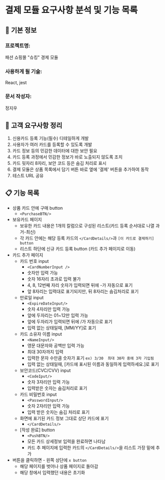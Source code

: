 # 결제 모듈 요구사항 분석 및 기능 목록

## 📌 기본 정보
### 프로젝트명: 
패션 쇼핑몰 "슈킹" 경제 모듈

### 사용하게 될 기술: 
React, jest

### 문서 작성자: 
정지우

## 📝 고객 요구사항 정리
1. 신용카드 등록 기능(필수) 디테일하게 개발
2. 사용자가 여러 카드를 등록할 수 있도록 개발
3. 카드 정보 등의 민감한 데이터에 대한 보안 필요
4. 카드 등록 과정에서 민감한 정보가 바로 노출되지 않도록 조치
5. 카드 뒷자리 8자리, 보안 코드 등은 숨김 처리로 표시
6. 결제 모듈은 상품 목록에서 담기 버튼 바로 옆에 '결제' 버튼을 추가하여 동작
7. 테스트 URL 공유
   
## 📋 기능 목록
- 상품 카드 안에 구매 button
  - `<PurchaseBTN/>`
- 보유카드 페이지
  - 보유한 카드 내용은 1개의 칼럼으로 구성된 리스트(카드 등록 순서대로 나열 과거-최신)
  - 각 카드 안에는 해당 등록 카드의 `</CardDetails/>`과 `[이 카드로 결제하기] button`
  - 리스트 하단에 신규 카드 등록 button (카드 추가 페이지로 이동)
- 카드 추가 페이지
  - 카드 번호 input
    - `<CardNumberInput />`
    - 숫자만 입력 가능
    - 숫자 16자리 초과로 입력 불가
    - 4, 8, 12번째 자리 숫자가 입력되면 뒤에 -가 자동으로 표기
    - 앞 8자리는 입력대로 표기되지만, 뒤 8자리는 숨김처리로 표기
  - 만료일 input
    - `<ExpireDateInput/>`
    - 숫자 4자리만 입력 가능
    - 앞에 두자리는 01~12만 입력 가능
    - 앞에 두자리가 입력되면 뒤에 /가 자동으로 표기
    - 입력 없는 상태일때, [MM/YY]로 표기
  - 카드 소유자 이름 input
    - `<NameInput/>`
    - 영문 대문자와 공백만 입력 가능
    - 최대 30자까지 입력
    - 입력한 문자 수만큼 숫자가 표기  `ex) 3/30  최대 30자 중에 3자 기입됨`
    - 입력 없는 상태일때, [카드에 표시된 이름과 동일하게 입력하세요.]로 표기
  - 보안코드(CVC/CVV) input
    - `<CodeIput/>`
    - 숫자 3자리만 입력 가능
    - 입력받은 숫자는 숨김처리로 표기
  - 카드 비밀번호 input
    - `<PasswordInput/>`
    - 숫자 2자리만 입력 가능
    - 입력 받은 숫자는 숨김 처리로 표기
  - 화면에 표기된 카드 정보 그대로 상단 카드에 표기
    - `</CardDetails/>`
  - [작성 완료] button
    - `<PushBTN/>`
    - 모든 카드 상세정보 입력을 완료하면 나타남
    - 카드 추 페이지에 입력한 카드의 `</CardDetails/>`을 리스트 가장 밑에 추가
- 버튼을 클릭하면 - 왼쪽 상단에 `x button`
  - 해당 페이지를 벗어나 상품 페이지로 돌아감
  - 해당 창에서 입력했던 내용은 초기화
